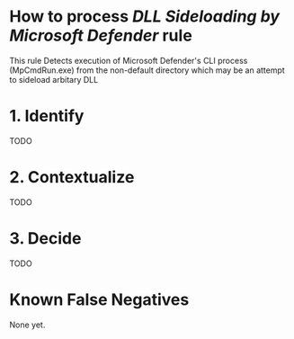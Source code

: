 # How to process *DLL Sideloading by Microsoft Defender* rule
This rule Detects execution of Microsoft Defender's CLI process (MpCmdRun.exe) from the non-default directory which may be an attempt to sideload arbitary DLL

# 1. Identify
TODO

# 2. Contextualize
TODO

# 3. Decide
TODO

# Known False Negatives
None yet.
